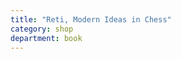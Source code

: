 ```yaml
---
title: "Reti, Modern Ideas in Chess"
category: shop
department: book
---
```

<script type="text/javascript">
amzn_assoc_tracking_id = "farraway-20";
amzn_assoc_ad_mode = "manual";
amzn_assoc_ad_type = "smart";
amzn_assoc_marketplace = "amazon";
amzn_assoc_region = "US";
amzn_assoc_design = "enhanced_links";
amzn_assoc_asins = "1888690623";
amzn_assoc_placement = "adunit";
amzn_assoc_linkid = "b89f3dd85d8b2dc4ffbf196747e6063b";
</script>
<script src="//z-na.amazon-adsystem.com/widgets/onejs?MarketPlace=US"></script>
